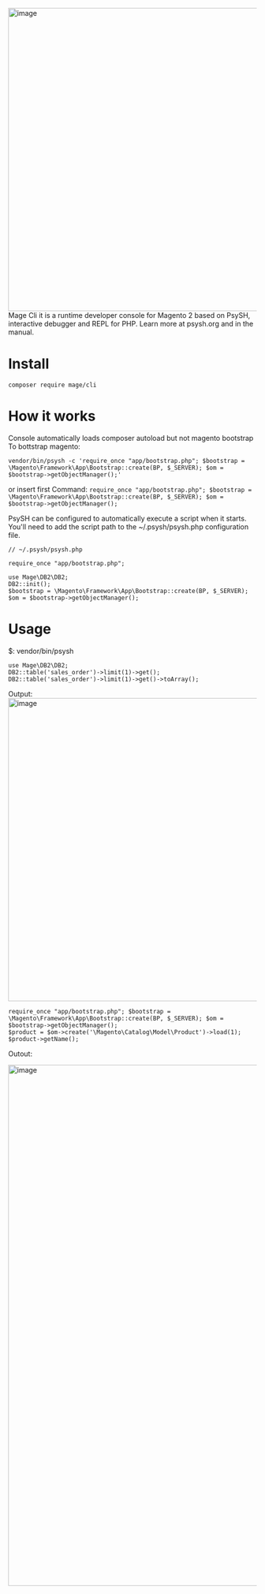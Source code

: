 <img width="615" alt="image" src="https://github.com/user-attachments/assets/9aa3518d-0eb4-44da-a05a-f1750fda273d">Mage Cli it is a runtime developer console for Magento 2 based on PsySH, interactive debugger and REPL for PHP. Learn more at psysh.org and in the manual.

# Install 

```
composer require mage/cli
```
# How it works
Console automatically loads composer autoload but not magento bootstrap 
To bottstrap magento:
```
vendor/bin/psysh -c 'require_once "app/bootstrap.php"; $bootstrap = \Magento\Framework\App\Bootstrap::create(BP, $_SERVER); $om = $bootstrap->getObjectManager();'

```
or insert first Command:
```require_once "app/bootstrap.php"; $bootstrap = \Magento\Framework\App\Bootstrap::create(BP, $_SERVER); $om = $bootstrap->getObjectManager();```

PsySH can be configured to automatically execute a script when it starts. You'll need to add the script path to the ~/.psysh/psysh.php configuration file.
```
// ~/.psysh/psysh.php

require_once "app/bootstrap.php";

use Mage\DB2\DB2;
DB2::init();
$bootstrap = \Magento\Framework\App\Bootstrap::create(BP, $_SERVER);
$om = $bootstrap->getObjectManager();
```

# Usage 

$: vendor/bin/psysh

```
use Mage\DB2\DB2;
DB2::table('sales_order')->limit(1)->get();
DB2::table('sales_order')->limit(1)->get()->toArray();
```

Output:
<img width="615" alt="image" src="https://github.com/user-attachments/assets/df2f5707-6a86-4e43-a716-71cc2d8404c6">

```
require_once "app/bootstrap.php"; $bootstrap = \Magento\Framework\App\Bootstrap::create(BP, $_SERVER); $om = $bootstrap->getObjectManager();
$product = $om->create('\Magento\Catalog\Model\Product')->load(1);
$product->getName();
```
Outout:

<img width="1057" alt="image" src="https://github.com/user-attachments/assets/602aa333-c6f2-44e1-868f-06bf3f357782">

